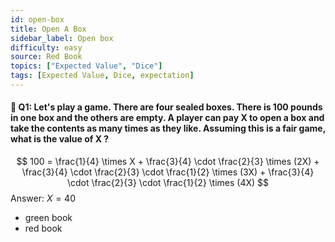 ```yaml
---
id: open-box
title: Open A Box
sidebar_label: Open box
difficulty: easy
source: Red Book
topics: ["Expected Value", "Dice"]
tags: [Expected Value, Dice, expectation]
---
```

#### 📖 Q1: Let's play a game. There are four sealed boxes. There is 100 pounds in one box and the others are empty. A player can pay X to open a box and take the contents as many times as they like. Assuming this is a fair game, what is the value of X ?
$$
100 = \frac{1}{4} \times X + \frac{3}{4} \cdot \frac{2}{3}  \times (2X) + \frac{3}{4} \cdot \frac{2}{3} \cdot \frac{1}{2} \times (3X) + \frac{3}{4} \cdot \frac{2}{3} \cdot \frac{1}{2} \times (4X)
$$
Answer: $X = 40$

- green book
- red book

